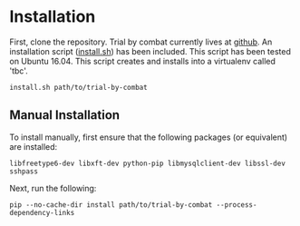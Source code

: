 # Installation

[github]: https://github.com/rackerlabs/trial-by-combat
[install.sh]: https://github.com/rackerlabs/trial-by-combat/blob/master/install.sh

First, clone the repository. Trial by combat currently lives at [github].
An installation script ([install.sh]) has been included.  This script has been tested on Ubuntu 16.04.  This script creates and installs into a virtualenv called 'tbc'.

~~~~
install.sh path/to/trial-by-combat
~~~~

## Manual Installation

To install manually, first ensure that the following packages (or equivalent) are installed:

~~~~
libfreetype6-dev libxft-dev python-pip libmysqlclient-dev libssl-dev sshpass
~~~~

Next, run the following:

~~~~
pip --no-cache-dir install path/to/trial-by-combat --process-dependency-links
~~~~
